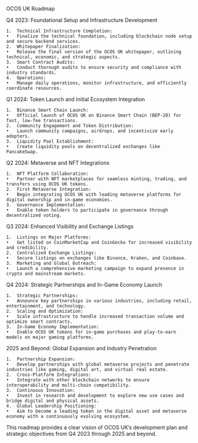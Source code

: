 OCOS UK Roadmap

Q4 2023: Foundational Setup and Infrastructure Development

	1.	Technical Infrastructure Completion:
	•	Finalize the technical foundation, including blockchain node setup and secure backend services.
	2.	Whitepaper Finalization:
	•	Release the final version of the OCOS UK whitepaper, outlining technical, economic, and strategic aspects.
	3.	Smart Contract Audits:
	•	Conduct thorough audits to ensure security and compliance with industry standards.
	4.	Operations:
	•	Manage daily operations, monitor infrastructure, and efficiently coordinate resources.

Q1 2024: Token Launch and Initial Ecosystem Integration

	1.	Binance Smart Chain Launch:
	•	Official launch of OCOS UK on Binance Smart Chain (BEP-20) for fast, low-fee transactions.
	2.	Community Engagement and Token Distribution:
	•	Launch community campaigns, airdrops, and incentivize early adopters.
	3.	Liquidity Pool Establishment:
	•	Create liquidity pools on decentralized exchanges like PancakeSwap.

Q2 2024: Metaverse and NFT Integrations

	1.	NFT Platform Collaboration:
	•	Partner with NFT marketplaces for seamless minting, trading, and transfers using OCOS UK tokens.
	2.	First Metaverse Integration:
	•	Begin integrating OCOS UK with leading metaverse platforms for digital ownership and in-game economies.
	3.	Governance Implementation:
	•	Enable token holders to participate in governance through decentralized voting.

Q3 2024: Enhanced Visibility and Exchange Listings

	1.	Listings on Major Platforms:
	•	Get listed on CoinMarketCap and CoinGecko for increased visibility and credibility.
	2.	Centralized Exchange Listings:
	•	Secure listings on exchanges like Binance, Kraken, and Coinbase.
	3.	Marketing and Global Outreach:
	•	Launch a comprehensive marketing campaign to expand presence in crypto and mainstream markets.

Q4 2024: Strategic Partnerships and In-Game Economy Launch

	1.	Strategic Partnerships:
	•	Announce key partnerships in various industries, including retail, entertainment, and technology.
	2.	Scaling and Optimization:
	•	Scale infrastructure to handle increased transaction volume and optimize smart contracts.
	3.	In-Game Economy Implementation:
	•	Enable OCOS UK tokens for in-game purchases and play-to-earn models on major gaming platforms.

2025 and Beyond: Global Expansion and Industry Penetration

	1.	Partnership Expansion:
	•	Develop partnerships with global metaverse projects and penetrate industries like gaming, digital art, and virtual real estate.
	2.	Cross-Platform Integrations:
	•	Integrate with other blockchain networks to ensure interoperability and multi-chain compatibility.
	3.	Continuous Innovation:
	•	Invest in research and development to explore new use cases and bridge digital and physical assets.
	4.	Global Leadership Positioning:
	•	Aim to become a leading token in the digital asset and metaverse economy with a continuously evolving ecosystem.

This roadmap provides a clear vision of OCOS UK’s development plan and strategic objectives from Q4 2023 through 2025 and beyond.
